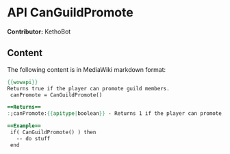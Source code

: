 # API CanGuildPromote

**Contributor:** KethoBot

## Content

The following content is in MediaWiki markdown format:

```mediawiki
{{wowapi}}
Returns true if the player can promote guild members.
 canPromote = CanGuildPromote()

==Returns==
:;canPromote:{{apitype|boolean}} - Returns 1 if the player can promote, nil if not.

==Example==
 if( CanGuildPromote() ) then
   -- do stuff
 end
```